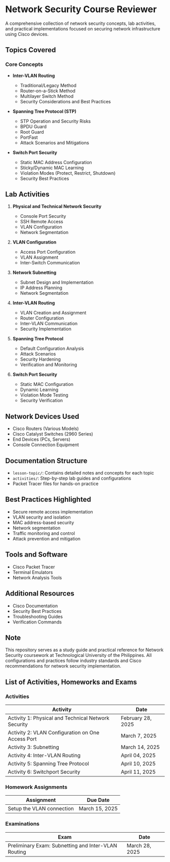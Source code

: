 # Network Security Course Reviewer

A comprehensive collection of network security concepts, lab activities, and practical implementations focused on securing network infrastructure using Cisco devices.

## Topics Covered

### Core Concepts
- **Inter-VLAN Routing**
  - Traditional/Legacy Method
  - Router-on-a-Stick Method
  - Multilayer Switch Method
  - Security Considerations and Best Practices

- **Spanning Tree Protocol (STP)**
  - STP Operation and Security Risks
  - BPDU Guard
  - Root Guard
  - PortFast
  - Attack Scenarios and Mitigations

- **Switch Port Security**
  - Static MAC Address Configuration
  - Sticky/Dynamic MAC Learning
  - Violation Modes (Protect, Restrict, Shutdown)
  - Security Best Practices

## Lab Activities

1. **Physical and Technical Network Security**
   - Console Port Security
   - SSH Remote Access
   - VLAN Configuration
   - Network Segmentation

2. **VLAN Configuration**
   - Access Port Configuration
   - VLAN Assignment
   - Inter-Switch Communication

3. **Network Subnetting**
   - Subnet Design and Implementation
   - IP Address Planning
   - Network Segmentation

4. **Inter-VLAN Routing**
   - VLAN Creation and Assignment
   - Router Configuration
   - Inter-VLAN Communication
   - Security Implementation
   
5. **Spanning Tree Protocol**
   - Default Configuration Analysis
   - Attack Scenarios
   - Security Hardening
   - Verification and Monitoring

6. **Switch Port Security**
   - Static MAC Configuration
   - Dynamic Learning
   - Violation Mode Testing
   - Security Verification

## Network Devices Used

- Cisco Routers (Various Models)
- Cisco Catalyst Switches (2960 Series)
- End Devices (PCs, Servers)
- Console Connection Equipment

## Documentation Structure

- `lesson-topic/`: Contains detailed notes and concepts for each topic
- `activities/`: Step-by-step lab guides and configurations
- Packet Tracer files for hands-on practice

## Best Practices Highlighted

- Secure remote access implementation
- VLAN security and isolation
- MAC address-based security
- Network segmentation
- Traffic monitoring and control
- Attack prevention and mitigation

## Tools and Software

- Cisco Packet Tracer
- Terminal Emulators
- Network Analysis Tools

## Additional Resources

- Cisco Documentation
- Security Best Practices
- Troubleshooting Guides
- Verification Commands

## Note

This repository serves as a study guide and practical reference for Network Security coursework at Technological University of the Philippines. All configurations and practices follow industry standards and Cisco recommendations for network security implementation.

## List of Activities, Homeworks and Exams

### Activities
| Activity | Date |
|----------|------|
| Activity 1: Physical and Technical Network Security | February 28, 2025 |
| Activity 2: VLAN Configuration on One Access Port | March 7, 2025 |
| Activity 3: Subnetting | March 14, 2025 |
| Activity 4: Inter-VLAN Routing | April 04, 2025 |
| Activity 5: Spanning Tree Protocol | April 10, 2025 |
| Activity 6: Switchport Security | April 11, 2025 |

### Homework Assignments
| Assignment | Due Date |
|------------|----------|
| Setup the VLAN connection | March 15, 2025 |

### Examinations
| Exam | Date |
|------|------|
| Preliminary Exam: Subnetting and Inter-VLAN Routing | March 28, 2025 |
